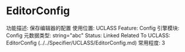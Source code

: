 # EditorConfig

功能描述: 保存编辑器的配置
使用位置: UCLASS
Feature: Config
引擎模块: Config
元数据类型: string="abc"
Status: Linked
Related To UCLASS: EditorConfig (../../Specifier/UCLASS/EditorConfig.md)
常用程度: 3